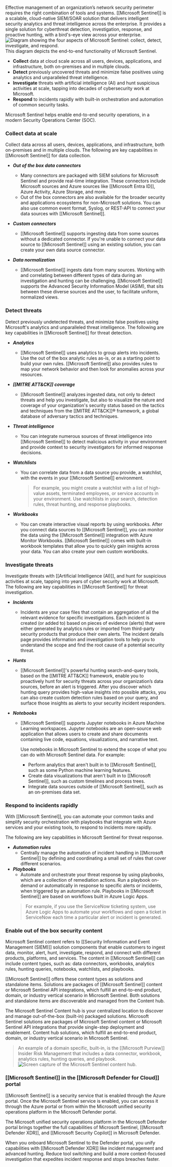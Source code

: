 Effective management of an organization’s network security perimeter requires the right combination of tools and systems. [[Microsoft Sentinel]] is a scalable, cloud-native SIEM/SOAR solution that delivers intelligent security analytics and threat intelligence across the enterprise. It provides a single solution for cyberthreat detection, investigation, response, and proactive hunting, with a bird's-eye view across your enterprise.![Diagram showing the four aspects of Microsoft Sentinel: collect, detect, investigate, and respond.](https://learn.microsoft.com/en-us/training/wwl-sci/describe-security-capabilities-of-azure-sentinel/media/3-four-aspects-azure-sentinel.png)This diagram depicts the end-to-end functionality of Microsoft Sentinel.

- **Collect** data at cloud scale across all users, devices, applications, and infrastructure, both on-premises and in multiple clouds.
- **Detect** previously uncovered threats and minimize false positives using analytics and unparalleled threat intelligence.
- **Investigate** threats with artificial intelligence (AI) and hunt suspicious activities at scale, tapping into decades of cybersecurity work at Microsoft.
- **Respond** to incidents rapidly with built-in orchestration and automation of common security tasks.

Microsoft Sentinel helps enable end-to-end security operations, in a modern Security Operations Center (SOC).
### Collect data at scale
Collect data across all users, devices, applications, and infrastructure, both on-premises and in multiple clouds. The following are key capabilities in [[Microsoft Sentinel]] for data collection.

- _**Out of the box data connectors**_
	- Many connectors are packaged with SIEM solutions for Microsoft Sentinel and provide real-time integration. These connectors include Microsoft sources and Azure sources like [[Microsoft Entra ID]], Azure Activity, Azure Storage, and more.
	- Out of the box connectors are also available for the broader security and applications ecosystems for non-Microsoft solutions. You can also use common event format, Syslog, or REST-API to connect your data sources with [[Microsoft Sentinel]].
    
- _**Custom connectors**_
	- [[Microsoft Sentinel]] supports ingesting data from some sources without a dedicated connector. If you're unable to connect your data source to [[Microsoft Sentinel]] using an existing solution, you can create your own data source connector.
    
- _**Data normalization**_
	- [[Microsoft Sentinel]] ingests data from many sources. Working with and correlating between different types of data during an investigation and hunting can be challenging. [[Microsoft Sentinel]] supports the Advanced Security Information Model (ASIM), that sits between these diverse sources and the user, to facilitate uniform, normalized views.
### Detect threats
Detect previously undetected threats, and minimize false positives using Microsoft's analytics and unparalleled threat intelligence. The following are key capabilities in [[Microsoft Sentinel]] for threat detection.

- _**Analytics**_ 
	- [[Microsoft Sentinel]] uses analytics to group alerts into incidents. Use the out of the box analytic rules as-is, or as a starting point to build your own rules. [[Microsoft Sentinel]] also provides rules to map your network behavior and then look for anomalies across your resources.
    
- _**[[MITRE ATT&CK]] coverage**_
	- [[Microsoft Sentinel]] analyzes ingested data, not only to detect threats and help you investigate, but also to visualize the nature and coverage of your organization's security status based on the tactics and techniques from the [[MITRE ATT&CK]]® framework, a global database of adversary tactics and techniques.
    
- _**Threat intelligence**_
	- You can integrate numerous sources of threat intelligence into [[Microsoft Sentinel]] to detect malicious activity in your environment and provide context to security investigators for informed response decisions.
    
- _**Watchlists**_
	- You can correlate data from a data source you provide, a watchlist, with the events in your [[Microsoft Sentinel]] environment. 
		>For example, you might create a watchlist with a list of high-value assets, terminated employees, or service accounts in your environment. Use watchlists in your search, detection rules, threat hunting, and response playbooks.
    
- _**Workbooks**_
	- You can create interactive visual reports by using workbooks. After you connect data sources to [[Microsoft Sentinel]], you can monitor the data using the [[Microsoft Sentinel]] integration with Azure Monitor Workbooks. [[Microsoft Sentinel]] comes with built-in workbook templates that allow you to quickly gain insights across your data. You can also create your own custom workbooks.
### Investigate threats
Investigate threats with [[Artificial Intelligence (AI)]], and hunt for suspicious activities at scale, tapping into years of cyber security work at Microsoft. The following are key capabilities in [[Microsoft Sentinel]] for threat investigation.

- _**Incidents**_
	- Incidents are your case files that contain an aggregation of all the relevant evidence for specific investigations. Each incident is created (or added to) based on pieces of evidence (alerts) that were either generated by analytics rules or imported from third-party security products that produce their own alerts. The incident details page provides information and investigation tools to help you to understand the scope and find the root cause of a potential security threat.
    
- _**Hunts**_
	- [[Microsoft Sentinel]]'s powerful hunting search-and-query tools, based on the [[MITRE ATT&CK]] framework, enable you to proactively hunt for security threats across your organization’s data sources, before an alert is triggered. After you discover which hunting query provides high-value insights into possible attacks, you can also create custom detection rules based on your query, and surface those insights as alerts to your security incident responders.
    
- _**Notebooks**_
	- [[Microsoft Sentinel]] supports Jupyter notebooks in Azure Machine Learning workspaces. Jupyter notebooks are an open-source web application that allows users to create and share documents containing live code, equations, visualizations, and narrative text.
    
	    Use notebooks in Microsoft Sentinel to extend the scope of what you can do with Microsoft Sentinel data. For example:
	    - Perform analytics that aren't built in to [[Microsoft Sentinel]], such as some Python machine learning features.
	    - Create data visualizations that aren't built in to [[Microsoft Sentinel]], such as custom timelines and process trees.
	    - Integrate data sources outside of [[Microsoft Sentinel]], such as an on-premises data set.
### Respond to incidents rapidly
With [[Microsoft Sentinel]], you can automate your common tasks and simplify security orchestration with playbooks that integrate with Azure services and your existing tools, to respond to incidents more rapidly.

The following are key capabilities in Microsoft Sentinel for threat response.
- _**Automation rules**_
	- Centrally manage the automation of incident handling in [[Microsoft Sentinel]] by defining and coordinating a small set of rules that cover different scenarios.
- _**Playbooks**_
	- Automate and orchestrate your threat response by using playbooks, which are a collection of remediation actions. Run a playbook on-demand or automatically in response to specific alerts or incidents, when triggered by an automation rule. Playbooks in [[Microsoft Sentinel]] are based on workflows built in Azure Logic Apps. 
	>	For example, if you use the ServiceNow ticketing system, use Azure Logic Apps to automate your workflows and open a ticket in ServiceNow each time a particular alert or incident is generated.
### Enable out of the box security content
Microsoft Sentinel content refers to [[Security Information and Event Management (SIEM)]] solution components that enable customers to ingest data, monitor, alert, hunt, investigate, respond, and connect with different products, platforms, and services. The content in [[Microsoft Sentinel]] can include content types, such as: data connectors, workbooks, analytics rules, hunting queries, notebooks, watchlists, and playbooks.

[[Microsoft Sentinel]] offers these content types as solutions and standalone items. Solutions are packages of [[Microsoft Sentinel]] content or Microsoft Sentinel API integrations, which fulfill an end-to-end product, domain, or industry vertical scenario in Microsoft Sentinel. Both solutions and standalone items are discoverable and managed from the Content hub.

The Microsoft Sentinel Content hub is your centralized location to discover and manage out-of-the-box (built-in) packaged solutions. Microsoft Sentinel solutions are packages of Microsoft Sentinel content or Microsoft Sentinel API integrations that provide single-step deployment and enablement. Content hub solutions, which fulfill an end-to-end product, domain, or industry vertical scenario in Microsoft Sentinel. 
>An example of a domain specific, built-in, is the [[Microsoft Purview]] Insider Risk Management that includes a data connector, workbook, analytics rules, hunting queries, and playbook.![Screen capture of the Microsoft Sentinel content hub.](https://learn.microsoft.com/en-us/training/wwl-sci/describe-security-capabilities-of-azure-sentinel/media/content-hub.png)

### [[Microsoft Sentinel]] in the [[Microsoft Defender for Cloud]] portal
[[Microsoft Sentinel]] is a security service that is enabled through the Azure portal. Once the Microsoft Sentinel service is enabled, you can access it through the Azure portal or from within the Microsoft unified security operations platform in the Microsoft Defender portal.

The Microsoft unified security operations platform in the Microsoft Defender portal brings together the full capabilities of Microsoft Sentinel, [[Microsoft Defender XDR]], and [[Microsoft Security Copilot]] in Microsoft Defender.

When you onboard Microsoft Sentinel to the Defender portal, you unify capabilities with [[Microsoft Defender XDR]] like incident management and advanced hunting. Reduce tool switching and build a more context-focused investigation that expedites incident response and stops breaches faster.
